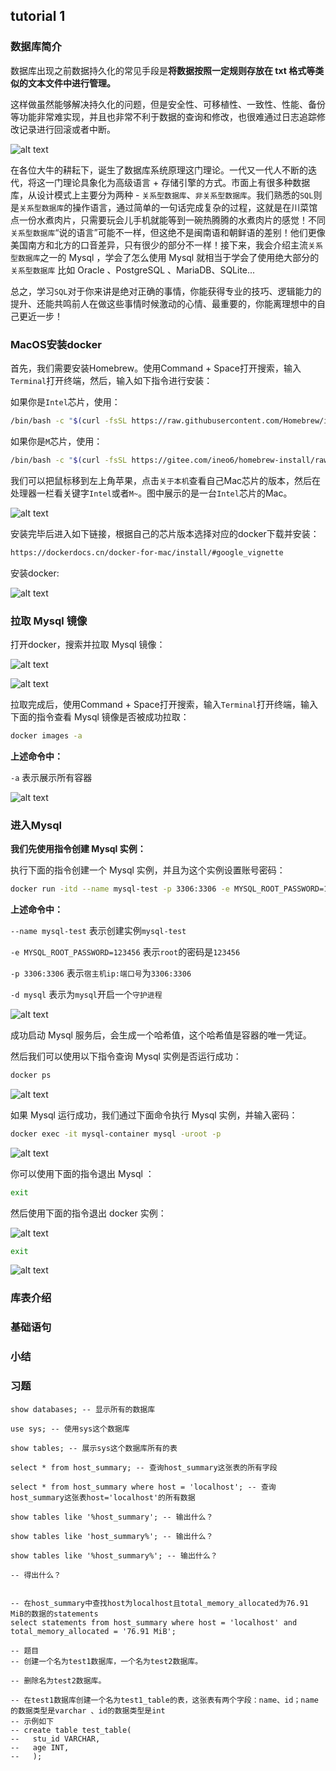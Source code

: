 ## tutorial 1
###  数据库简介
数据库出现之前数据持久化的常见手段是**将数据按照一定规则存放在 txt 格式等类似的文本文件中进行管理。**

这样做虽然能够解决持久化的问题，但是安全性、可移植性、一致性、性能、备份等功能非常难实现，并且也非常不利于数据的查询和修改，也很难通过日志追踪修改记录进行回滚或者中断。

![alt text](pic_1.png)

在各位大牛的耕耘下，诞生了数据库系统原理这门理论。一代又一代人不断的迭代，将这一门理论具象化为高级语言 + 存储引擎的方式。市面上有很多种数据库，从设计模式上主要分为两种 - `关系型数据库`、`非关系型数据库`。我们熟悉的`SQL`则是`关系型数据库`的操作语言，通过简单的一句话完成复杂的过程，这就是在川菜馆点一份水煮肉片，只需要玩会儿手机就能等到一碗热腾腾的水煮肉片的感觉！不同`关系型数据库`“说的语言”可能不一样，但这绝不是闽南语和朝鲜语的差别！他们更像美国南方和北方的口音差异，只有很少的部分不一样！接下来，我会介绍主流`关系型数据库`之一的 Mysql ，学会了怎么使用 Mysql 就相当于学会了使用绝大部分的 `关系型数据库` 比如 Oracle 、PostgreSQL 、MariaDB、SQLite... 

总之，学习`SQL`对于你来讲是绝对正确的事情，你能获得专业的技巧、逻辑能力的提升、还能共鸣前人在做这些事情时候激动的心情、最重要的，你能离理想中的自己更近一步！

###  MacOS安装docker
首先，我们需要安装Homebrew。使用Command + Space打开搜索，输入`Terminal`打开终端，然后，输入如下指令进行安装：

如果你是`Intel`芯片，使用：

```bash
/bin/bash -c "$(curl -fsSL https://raw.githubusercontent.com/Homebrew/install/HEAD/install.sh)"
```

如果你是`M`芯片，使用：

```bash
/bin/bash -c "$(curl -fsSL https://gitee.com/ineo6/homebrew-install/raw/master/install.sh)"
```

我们可以把鼠标移到左上角苹果，点击`关于本机`查看自己Mac芯片的版本，然后在处理器一栏看关键字`Intel`或者`M~`。图中展示的是一台`Intel`芯片的Mac。

![alt text](image.png)

安装完毕后进入如下链接，根据自己的芯片版本选择对应的docker下载并安装：

```bash
https://dockerdocs.cn/docker-for-mac/install/#google_vignette
```

安装docker:

![alt text](image-1.png)

###  拉取 Mysql 镜像

打开docker，搜索并拉取 Mysql 镜像：

![alt text](image-2.png)

![alt text](image-3.png)

拉取完成后，使用Command + Space打开搜索，输入`Terminal`打开终端，输入下面的指令查看 Mysql 镜像是否被成功拉取：

```bash
docker images -a
```

**上述命令中：**

`-a` 表示展示所有容器

![alt text](image-6.png)

###  进入Mysql

**我们先使用指令创建 Mysql 实例：**

执行下面的指令创建一个 Mysql 实例，并且为这个实例设置账号密码：

```bash
docker run -itd --name mysql-test -p 3306:3306 -e MYSQL_ROOT_PASSWORD=123456 mysql
```

**上述命令中：**

`--name mysql-test` 表示创建实例`mysql-test` 

`-e MYSQL_ROOT_PASSWORD=123456` 表示`root`的密码是`123456`

`-p 3306:3306` 表示`宿主机ip:端口号`为`3306:3306`

`-d mysql` 表示为`mysql`开启一个`守护进程`

![alt text](image-8.png)

成功启动 Mysql 服务后，会生成一个哈希值，这个哈希值是容器的唯一凭证。

然后我们可以使用以下指令查询 Mysql 实例是否运行成功：

```bash
docker ps
```

![alt text](image-7.png)

如果 Mysql 运行成功，我们通过下面命令执行 Mysql 实例，并输入密码：

```bash
docker exec -it mysql-container mysql -uroot -p
```

![alt text](image-13.png)

你可以使用下面的指令退出 Mysql ：

```bash
exit
```

然后使用下面的指令退出 docker 实例：

![alt text](image-11.png)

```bash
exit
```

![alt text](image-12.png)
###  库表介绍
###  基础语句
###  小结
###  习题
```mysql
show databases; -- 显示所有的数据库

use sys; -- 使用sys这个数据库

show tables; -- 展示sys这个数据库所有的表

select * from host_summary; -- 查询host_summary这张表的所有字段

select * from host_summary where host = 'localhost'; -- 查询host_summary这张表host='localhost'的所有数据

show tables like '%host_summary'; -- 输出什么？

show tables like 'host_summary%'; -- 输出什么？

show tables like '%host_summary%'; -- 输出什么？

-- 得出什么？


-- 在host_summary中查找host为localhost且total_memory_allocated为76.91 MiB的数据的statements
select statements from host_summary where host = 'localhost' and total_memory_allocated = '76.91 MiB';

-- 题目
-- 创建一个名为test1数据库，一个名为test2数据库。

-- 删除名为test2数据库。

-- 在test1数据库创建一个名为test1_table的表，这张表有两个字段：name、id；name的数据类型是varchar 、id的数据类型是int
-- 示例如下
-- create table test_table(
--   stu_id VARCHAR,
--   age INT,
--   );
```
